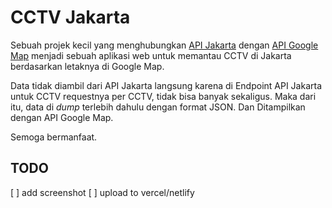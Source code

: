 # CCTV Jakarta
Sebuah projek kecil yang menghubungkan [API Jakarta](http://api.jakarta.go.id) dengan [API Google Map](https://developers.google.com/maps/) menjadi sebuah aplikasi web untuk memantau CCTV di Jakarta berdasarkan letaknya di Google Map.

Data tidak diambil dari API Jakarta langsung karena di Endpoint API Jakarta untuk CCTV requestnya per CCTV, tidak bisa banyak sekaligus. Maka dari itu, data di *dump* terlebih dahulu dengan format JSON. Dan Ditampilkan dengan API Google Map.

Semoga bermanfaat.

## TODO
[ ] add screenshot
[ ] upload to vercel/netlify
